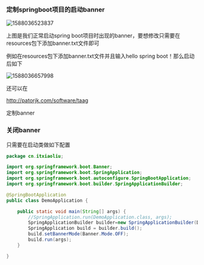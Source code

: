### 定制springboot项目的启动banner

![1588036523837](C:\Users\MI\AppData\Roaming\Typora\typora-user-images\1588036523837.png)

上图是我们正常启动spring boot项目时出现的banner，要想修改只需要在resources包下添加banner.txt文件即可

例如在resources包下添加banner.txt文件并且输入hello spring boot！那么启动后如下

![1588036657998](C:\Users\MI\AppData\Roaming\Typora\typora-user-images\1588036657998.png)

还可以在

http://patorjk.com/software/taag

定制banner

### 关闭banner

只需要在启动类做如下配置

```java
package cn.itxiaoliu;

import org.springframework.boot.Banner;
import org.springframework.boot.SpringApplication;
import org.springframework.boot.autoconfigure.SpringBootApplication;
import org.springframework.boot.builder.SpringApplicationBuilder;

@SpringBootApplication
public class DemoApplication {

    public static void main(String[] args) {
        //SpringApplication.run(DemoApplication.class, args);
        SpringApplicationBuilder builder=new SpringApplicationBuilder(DemoApplication.class);
        SpringApplication build = builder.build();
        build.setBannerMode(Banner.Mode.OFF);
        build.run(args);
    }

}

```

